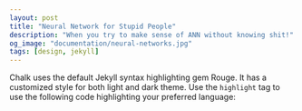 ```yaml
---
layout: post
title: "Neural Network for Stupid People"
description: "When you try to make sense of ANN without knowing shit!"
og_image: "documentation/neural-networks.jpg"
tags: [design, jekyll]
---
```

Chalk uses the default Jekyll syntax highlighting gem Rouge. It has a customized style for both light and dark theme.
Use the `highlight` tag to use the following code highlighting your preferred language: